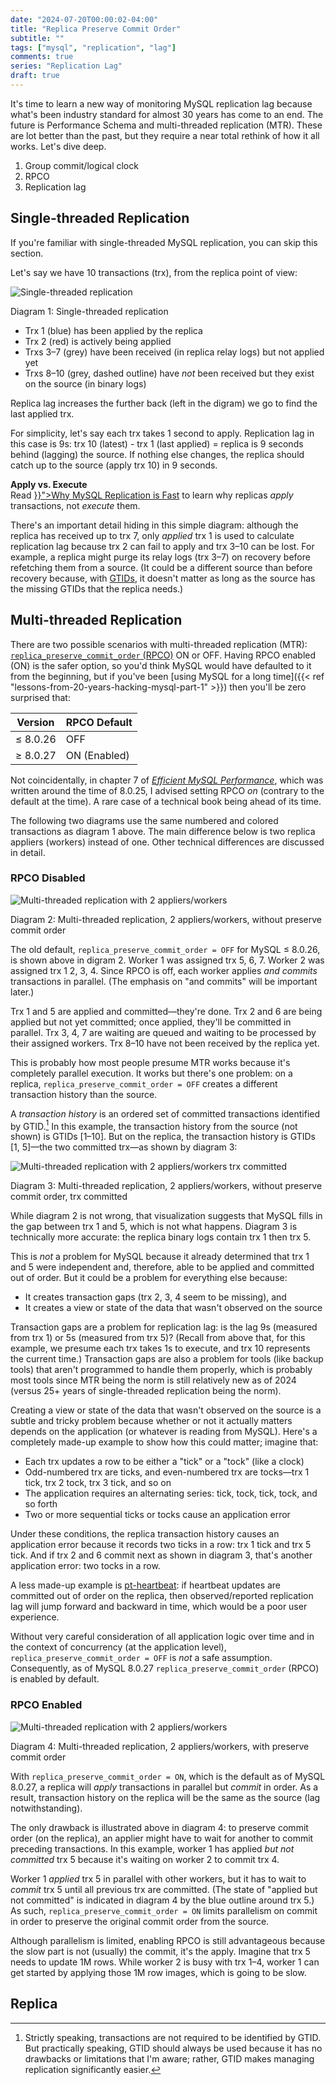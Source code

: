```yaml
---
date: "2024-07-20T00:00:02-04:00"
title: "Replica Preserve Commit Order"
subtitle: ""
tags: ["mysql", "replication", "lag"]
comments: true
series: "Replication Lag"
draft: true
---
```


It's time to learn a new way of monitoring MySQL replication lag because what's been industry standard for almost 30 years has come to an end.
The future is Performance Schema and multi-threaded replication (MTR).
These are lot better than the past, but they require a near total rethink of how it all works.
Let's dive deep.

<!-- more -->

1. Group commit/logical clock
2. RPCO
3. Replication lag

## Single-threaded Replication

<p class="note">
If you're familiar with single-threaded MySQL replication, you can skip this section.
</p>

Let's say we have 10 transactions (trx), from the replica point of view:

![Single-threaded replication](/img/repl_lag_old.jpg)
<p class="figure">Diagram 1: Single-threaded replication</p>

* Trx 1 (blue) has been applied by the replica
* Trx 2 (red) is actively being applied
* Trxs 3&ndash;7 (grey) have been received (in replica relay logs) but not applied yet
* Trxs 8&ndash;10 (grey, dashed outline) have _not_ been received but they exist on the source (in binary logs)

Replica lag increases the further back (left in the digram) we go to find the last applied trx.

For simplicity, let's say each trx takes 1 second to apply.
Replication lag in this case is 9s: trx 10 (latest) - trx 1 (last applied) = replica is 9 seconds behind (lagging) the source.
If nothing else changes, the replica should catch up to the source (apply trx 10) in 9 seconds.

<p class="note">
<b>Apply vs. Execute</b><br>
Read <a href="{{< ref "why-mysql-replication-is-fast" >}}">Why MySQL Replication is Fast</a> to learn why replicas <em>apply</em> transactions, not  <em>execute</em> them.
</p>

There's an important detail hiding in this simple diagram: although the replica has received up to trx 7, only _applied_ trx 1 is used to calculate replication lag because trx 2 can fail to apply and trx 3&ndash;10 can be lost.
For example, a replica might purge its relay logs (trx 3&ndash;7) on recovery before refetching them from a source.
(It could be a different source than before recovery because, with [GTIDs](https://dev.mysql.com/doc/refman/en/replication-gtids.html), it doesn't matter as long as the source has the missing GTIDs that the replica needs.)

## Multi-threaded Replication

There are two possible scenarios with multi-threaded replication (MTR): [`replica_preserve_commit_order` (RPCO)](https://dev.mysql.com/doc/refman/8.0/en/replication-options-replica.html#sysvar_replica_preserve_commit_order) ON or OFF. Having RPCO enabled (ON) is the safer option, so you'd think MySQL would have defaulted to it from the beginning, but if you've been [using MySQL for a long time]({{< ref "lessons-from-20-years-hacking-mysql-part-1" >}}) then you'll be zero surprised that:

|Version|RPCO Default|
|-------|------------|
|&le; 8.0.26|OFF|
|&ge; 8.0.27|ON (Enabled)|

Not coincidentally, in chapter 7 of [_Efficient MySQL Performance_](https://oreil.ly/efficient-mysql-performance), which was written around the time of 8.0.25, I advised setting RPCO _on_ (contrary to the default at the time).
A rare case of a technical book being ahead of its time.

The following two diagrams use the same numbered and colored transactions as diagram 1 above.
The main difference below is two replica appliers (workers) instead of one.
Other technical differences are discussed in detail.

### RPCO Disabled

![Multi-threaded replication with 2 appliers/workers](/img/repl_lag_mtr.jpg)
<p class="figure">Diagram 2: Multi-threaded replication, 2 appliers/workers, without preserve commit order</p>

The old default, `replica_preserve_commit_order = OFF` for MySQL &le; 8.0.26, is shown above in digram 2.
Worker 1 was assigned trx 5, 6, 7.
Worker 2 was assigned trx 1 2, 3, 4.
Since RPCO is off, each worker applies _and commits_ transactions in parallel.
(The emphasis on "and commits" will be important later.)

Trx 1 and 5 are applied and committed&mdash;they're done.
Trx 2 and 6 are being applied but not yet committed; once applied, they'll be committed in parallel.
Trx 3, 4, 7 are waiting are queued and waiting to be processed by their assigned workers.
Trx 8&ndash;10 have not been received by the replica yet.

This is probably how most people presume MTR works because it's completely parallel execution.
It works but there's one problem: on a replica, `replica_preserve_commit_order = OFF` creates a different transaction history than the source.

A _transaction history_ is an ordered set of committed transactions identified by GTID.[^1]
In this example, the transaction history from the source (not shown) is GTIDs [1&ndash;10].
But on the replica, the transaction history is GTIDs [1, 5]&mdash;the two committed trx&mdash;as shown by diagram 3:

[^1]: Strictly speaking, transactions are not required to be identified by GTID. But practically speaking, GTID should always be used because it has no drawbacks or limitations that I'm aware; rather, GTID makes managing replication significantly easier.

![Multi-threaded replication with 2 appliers/workers trx committed](/img/repl_lag_mtr_committed.jpg)
<p class="figure">Diagram 3: Multi-threaded replication, 2 appliers/workers, without preserve commit order, trx committed</p>

While diagram 2 is not wrong, that visualization suggests that MySQL fills in the gap between trx 1 and 5, which is not what happens.
Diagram 3 is technically more accurate: the replica binary logs contain trx 1 then trx 5.

This is _not_ a problem for MySQL because it already determined that trx 1 and 5 were independent and, therefore, able to be applied and committed out of order.
But it could be a problem for everything else because:

* It creates transaction gaps (trx 2, 3, 4 seem to be missing), and
* It creates a view or state of the data that wasn't observed on the source

Transaction gaps are a problem for replication lag: is the lag 9s (measured from trx 1) or 5s (measured from trx 5)?
(Recall from above that, for this example, we presume each trx takes 1s to execute, and trx 10 represents the current time.)
Transaction gaps are also a problem for tools (like backup tools) that aren't programmed to handle them properly, which is probably most tools since MTR being the norm is still relatively new as of 2024 (versus 25+ years of single-threaded replication being the norm).

Creating a view or state of the data that wasn't observed on the source is a subtle and tricky problem because whether or not it actually matters depends on the application (or whatever is reading from MySQL).
Here's a completely made-up example to show how this could matter; imagine that:

* Each trx updates a row to be either a "tick" or a "tock" (like a clock)
* Odd-numbered trx are ticks, and even-numbered trx are tocks&mdash;trx 1 tick, trx 2 tock, trx 3 tick, and so on
* The application requires an alternating series: tick, tock, tick, tock, and so forth
* Two or more sequential ticks or tocks cause an application error

Under these conditions, the replica transaction history causes an application error because it records two ticks in a row: trx 1 tick and trx 5 tick.
And if trx 2 and 6 commit next as shown in diagram 3, that's another application error: two tocks in a row.

A less made-up example is [pt-heartbeat](https://docs.percona.com/percona-toolkit/pt-heartbeat.html): if heartbeat updates are committed out of order on the replica, then observed/reported replication lag will jump forward and backward in time, which would be a poor user experience.

Without very careful consideration of all application logic over time and in the context of concurrency (at the application level),  `replica_preserve_commit_order = OFF` is _not_ a safe assumption.
Consequently, as of MySQL 8.0.27 `replica_preserve_commit_order` (RPCO) is enabled by default.

### RPCO Enabled

![Multi-threaded replication with 2 appliers/workers](/img/repl_lag_mtr_pco.jpg)
<p class="figure">Diagram 4: Multi-threaded replication, 2 appliers/workers, with preserve commit order</p>

With `replica_preserve_commit_order = ON`, which is the default as of MySQL 8.0.27, a replica will _apply_ transactions in parallel but _commit_ in order.
As a result, transaction history on the replica will be the same as the source (lag notwithstanding).

The only drawback is illustrated above in diagram 4: to preserve commit order (on the replica), an applier might have to wait for another to commit preceding transactions.
In this example, worker 1 has applied _but not committed_ trx 5 because it's waiting on worker 2 to commit trx 4.

Worker 1 _applied_ trx 5 in parallel with other workers, but it has to wait to _commit_ trx 5 until all previous trx are committed.
(The state of "applied but not committed" is indicated in diagram 4 by the blue outline around trx 5.)
As such, `replica_preserve_commit_order = ON` limits parallelism on commit in order to preserve the original commit order from the source.

Although parallelism is limited, enabling RPCO is still advantageous because the slow part is not (usually) the commit, it's the apply.
Imagine that trx 5 needs to update 1M rows.
While worker 2 is busy with trx 1&ndash;4, worker 1 can get started by applying those 1M row images, which is going to be slow.

## Replica 
